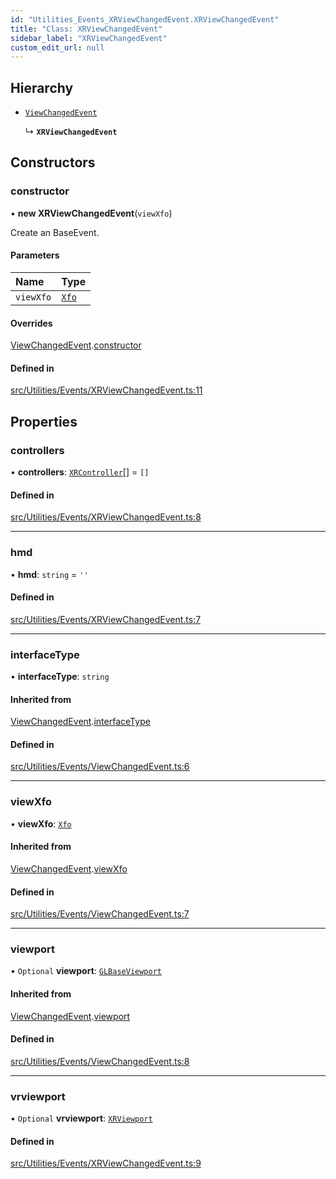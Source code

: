```yaml
---
id: "Utilities_Events_XRViewChangedEvent.XRViewChangedEvent"
title: "Class: XRViewChangedEvent"
sidebar_label: "XRViewChangedEvent"
custom_edit_url: null
---
```




## Hierarchy

- [`ViewChangedEvent`](Utilities_Events_ViewChangedEvent.ViewChangedEvent)

  ↳ **`XRViewChangedEvent`**

## Constructors

### constructor

• **new XRViewChangedEvent**(`viewXfo`)

Create an BaseEvent.

#### Parameters

| Name | Type |
| :------ | :------ |
| `viewXfo` | [`Xfo`](../../Math/Math_Xfo.Xfo) |

#### Overrides

[ViewChangedEvent](Utilities_Events_ViewChangedEvent.ViewChangedEvent).[constructor](Utilities_Events_ViewChangedEvent.ViewChangedEvent#constructor)

#### Defined in

[src/Utilities/Events/XRViewChangedEvent.ts:11](https://github.com/ZeaInc/zea-engine/blob/ab3250ece/src/Utilities/Events/XRViewChangedEvent.ts#L11)

## Properties

### controllers

• **controllers**: [`XRController`](../../Renderer/VR/Renderer_VR_XRController.XRController)[] = `[]`

#### Defined in

[src/Utilities/Events/XRViewChangedEvent.ts:8](https://github.com/ZeaInc/zea-engine/blob/ab3250ece/src/Utilities/Events/XRViewChangedEvent.ts#L8)

___

### hmd

• **hmd**: `string` = `''`

#### Defined in

[src/Utilities/Events/XRViewChangedEvent.ts:7](https://github.com/ZeaInc/zea-engine/blob/ab3250ece/src/Utilities/Events/XRViewChangedEvent.ts#L7)

___

### interfaceType

• **interfaceType**: `string`

#### Inherited from

[ViewChangedEvent](Utilities_Events_ViewChangedEvent.ViewChangedEvent).[interfaceType](Utilities_Events_ViewChangedEvent.ViewChangedEvent#interfacetype)

#### Defined in

[src/Utilities/Events/ViewChangedEvent.ts:6](https://github.com/ZeaInc/zea-engine/blob/ab3250ece/src/Utilities/Events/ViewChangedEvent.ts#L6)

___

### viewXfo

• **viewXfo**: [`Xfo`](../../Math/Math_Xfo.Xfo)

#### Inherited from

[ViewChangedEvent](Utilities_Events_ViewChangedEvent.ViewChangedEvent).[viewXfo](Utilities_Events_ViewChangedEvent.ViewChangedEvent#viewxfo)

#### Defined in

[src/Utilities/Events/ViewChangedEvent.ts:7](https://github.com/ZeaInc/zea-engine/blob/ab3250ece/src/Utilities/Events/ViewChangedEvent.ts#L7)

___

### viewport

• `Optional` **viewport**: [`GLBaseViewport`](../../Renderer/Renderer_GLBaseViewport.GLBaseViewport)

#### Inherited from

[ViewChangedEvent](Utilities_Events_ViewChangedEvent.ViewChangedEvent).[viewport](Utilities_Events_ViewChangedEvent.ViewChangedEvent#viewport)

#### Defined in

[src/Utilities/Events/ViewChangedEvent.ts:8](https://github.com/ZeaInc/zea-engine/blob/ab3250ece/src/Utilities/Events/ViewChangedEvent.ts#L8)

___

### vrviewport

• `Optional` **vrviewport**: [`XRViewport`](../../Renderer/VR/Renderer_VR_XRViewport.XRViewport)

#### Defined in

[src/Utilities/Events/XRViewChangedEvent.ts:9](https://github.com/ZeaInc/zea-engine/blob/ab3250ece/src/Utilities/Events/XRViewChangedEvent.ts#L9)

